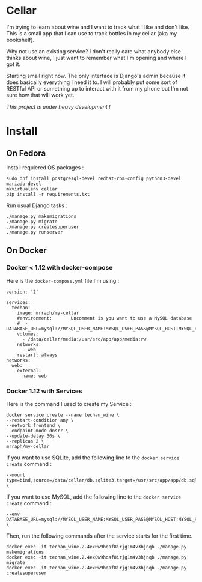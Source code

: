 # Cellar

I'm trying to learn about wine and I want to track what I like
and don't like. This is a small app that I can use to track bottles
in my cellar (aka my bookshelf).

Why not use an existing service? I don't really care what anybody else
thinks about wine, I just want to remember what I'm opening and where I
got it.

Starting small right now. The only interface is Django's admin because
it does basically everything I need it to. I will probably put some sort
of RESTful API or something up to interact with it from my phone but I'm
not sure how that will work yet.

_This project is under heavy development !_

# Install


## On Fedora

Install requiered OS packages :

    sudo dnf install postgresql-devel redhat-rpm-config python3-devel mariadb-devel
    mkvirtualenv cellar
    pip install -r requirements.txt

Run usual Django tasks :

    ./manage.py makemigrations
    ./manage.py migrate
    ./manage.py createsuperuser
    ./manage.py runserver


## On Docker

### Docker < 1.12 with docker-compose

Here is the `docker-compose.yml` file I'm using :

    version: '2'

    services:
      techan:
        image: mrraph/my-cellar
        #environment:       Uncomment is you want to use a MySQL database
        #  - DATABASE_URL=mysql://MYSQL_USER_NAME:MYSQL_USER_PASS@MYSQL_HOST:MYSQL_PORT/DB_NAME
        volumes:
          - /data/cellar/media:/usr/src/app/app/media:rw
        networks:
          - web
        restart: always
    networks:
      web:
        external:
          name: web


### Docker 1.12 with Services

Here is the command I used to create my Service :

    docker service create --name techan_wine \
    --restart-condition any \
    --network frontend \
    --endpoint-mode dnsrr \
    --update-delay 30s \
    --replicas 2 \
    mrraph/my-cellar


If you want to use SQLite, add the following line to the `docker service create` command :

    --mount type=bind,source=/data/cellar/db.sqlite3,target=/usr/src/app/app/db.sqlite3 \

If you want to use MySQL, add the following line to the `docker service create` command :


    --env DATABASE_URL=mysql://MYSQL_USER_NAME:MYSQL_USER_PASS@MYSQL_HOST:MYSQL_PORT/DB_NAME \


Then, run the following commands after the service starts for the first time.

    docker exec -it techan_wine.2.4ex0w9hqaf8irjg1m4v3hjnqb ./manage.py makemigrations
    docker exec -it techan_wine.2.4ex0w9hqaf8irjg1m4v3hjnqb ./manage.py migrate
    docker exec -it techan_wine.2.4ex0w9hqaf8irjg1m4v3hjnqb ./manage.py createsuperuser
